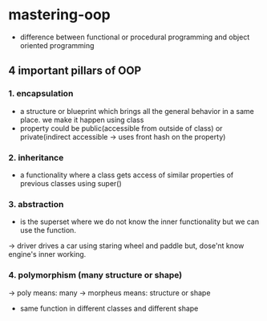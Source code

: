 # mastering-oop

- difference between functional or procedural programming and object oriented programming

## 4 important pillars of OOP

### 1. encapsulation

- a structure or blueprint which brings all the general behavior in a same place. we make it happen using class
- property could be public(accessible from outside of class) or private(indirect accessible -> uses front hash on the property)

### 2. inheritance

- a functionality where a class gets access of similar properties of previous classes using super()

### 3. abstraction

- is the superset where we do not know the inner functionality but we can use the function.

-> driver drives a car using staring wheel and paddle but, dose'nt know engine's inner working.

### 4. polymorphism (many structure or shape)

-> poly means: many
-> morpheus means: structure or shape

- same function in different classes and different shape
